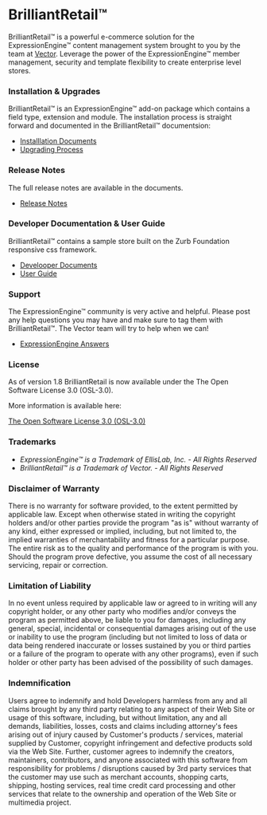 # BrilliantRetail&trade; 

BrilliantRetail&trade; is a powerful e-commerce solution for the ExpressionEngine&trade; content management system brought to you by the team at [Vector](http://www.vectormediagroup.com). Leverage the power of the ExpressionEngine&trade; member management, security and template flexibility to create enterprise level stores. 

### Installation & Upgrades 

BrilliantRetail&trade; is an ExpressionEngine&trade; add-on package which contains a field type, extension and module. The installation process is straight forward and documented in the BrilliantRetail&trade; documentsion:

* [Installlation Documents](http://docs.BrilliantRetail.com/1-documentation/1-installation-%26-upgrades/index.html)
* [Upgrading Process](http://docs.BrilliantRetail.com/1-documentation/1-installation-%26-upgrades/index.html###upgrading)

### Release Notes

The full release notes are available in the documents.

* [Release Notes](http://docs.BrilliantRetail.com/5-release-notes/index.html)

### Developer Documentation & User Guide

BrilliantRetail&trade; contains a sample store built on the Zurb Foundation responsive css framework. 

* [Develooper Documents](http://docs.BrilliantRetail.com/1-documentation/index.html)
* [User Guide](http://docs.BrilliantRetail.com/2-the-control-panel/index.html)

### Support

The ExpressionEngine&trade; community is very active and helpful. Please post any help questions you may have and make sure to tag them with BrilliantRetail&trade;. The Vector team will try to help when we can! 

* [ExpressionEngine Answers](http://ExpressionEngine.stackexchange.com/questions/tagged/BrilliantRetail)

### License

As of version 1.8 BrilliantRetail is now available under the The Open Software License 3.0 (OSL-3.0).

More information is available here:

[The Open Software License 3.0 (OSL-3.0)](http://opensource.org/licenses/OSL-3.0)

### Trademarks

* *ExpressionEngine&trade; is a Trademark of  EllisLab, Inc. - All Rights Reserved*
* *BrilliantRetail&trade; is a Trademark of Vector. - All Rights Reserved*

### Disclaimer of Warranty

There is no warranty for software provided, to the extent permitted by applicable law. Except when otherwise stated in writing the copyright holders and/or other parties provide the program "as is" without warranty of any kind, either expressed or implied, including, but not limited to, the implied warranties of merchantability and fitness for a particular purpose. The entire risk as to the quality and performance of the program is with you. Should the program prove defective, you assume the cost of all necessary servicing, repair or correction.

### Limitation of Liability

In no event unless required by applicable law or agreed to in writing will any copyright holder, or any other party who modifies and/or conveys the program as permitted above, be liable to you for damages, including any general, special, incidental or consequential damages arising out of the use or inability to use the program (including but not limited to loss of data or data being rendered inaccurate or losses sustained by you or third parties or a failure of the program to operate with any other programs), even if such holder or other party has been advised of the possibility of such damages.

### Indemnification

Users agree to indemnify and hold Developers harmless from any and all claims brought by any third party relating to any aspect of their Web Site or usage of this software, including, but without limitation, any and all demands, liabilities, losses, costs and claims including attorney's fees arising out of injury caused by Customer's products / services, material supplied by Customer, copyright infringement and defective products sold via the Web Site. Further, customer agrees to indemnify the creators, maintainers, contributors, and anyone associated with this software from responsibility for problems / disruptions caused by 3rd party services that the customer may use such as merchant accounts, shopping carts, shipping, hosting services, real time credit card processing and other services that relate to the ownership and operation of the Web Site or multimedia project. 


